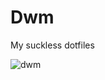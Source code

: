 # Dwm
My suckless dotfiles

![dwm](https://github.com/autonomuscoder/Dwm/assets/112854891/7b64445b-4e33-4b64-b5e5-6ee2a6295f86)

